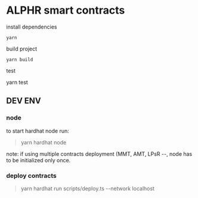 # ALPHR smart contracts

install dependencies 

    yarn

build project

    yarn build

test

yarn test


## DEV ENV

### node 

to start hardhat node run:

> yarn hardhat node

note: if using multiple contracts deployment (MMT, AMT, LPsR --, node has to be initialized only once.


### deploy contracts

> yarn hardhat run scripts/deploy.ts --network localhost
